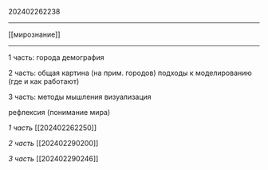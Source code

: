 202402262238
***
[[мирознание]]
***
1 часть:
города
демография

2 часть:
общая картина (на прим. городов)
подходы к моделированию (где и как работают)

3 часть:
методы мышления
визуализация

рефлексия (понимание мира)

*1 часть*
[[202402262250]]

*2 часть*
[[202402290200]]

*3 часть*
[[202402290246]]